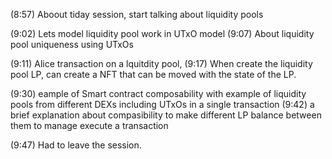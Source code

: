(8:57) Aboout tiday session, start talking about liquidity pools

(9:02) Lets model liquidity pool work in UTxO model
(9:07) About liquidity pool uniqueness using UTxOs


(9:11) Alice transaction on a lquitdity pool, 
(9:17) When create the liquidity pool LP, can create a NFT that can be moved with the state of the LP.

(9:30) eample of Smart contract composability with example of liquidity pools from different DEXs including UTxOs in a single transaction
(9:42) a brief explanation about compasibility to make different LP balance between them to manage execute a transaction

(9:47) Had to leave the session.
